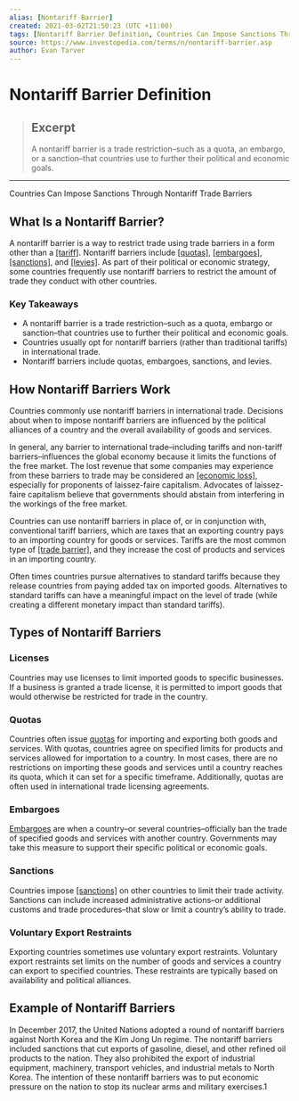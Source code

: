 ```yaml
---
alias: [Nontariff Barrier]
created: 2021-03-02T21:50:23 (UTC +11:00)
tags: [Nontariff Barrier Definition, Countries Can Impose Sanctions Through Nontariff Trade Barriers]
source: https://www.investopedia.com/terms/n/nontariff-barrier.asp
author: Evan Tarver
---
```


# Nontariff Barrier Definition

> ## Excerpt
> A nontariff barrier is a trade restriction–such as a quota, an embargo, or a sanction–that countries use to further their political and economic goals.

---

Countries Can Impose Sanctions Through Nontariff Trade Barriers
## What Is a Nontariff Barrier?

A nontariff barrier is a way to restrict trade using trade barriers in a form other than a [[tariff]](https://www.investopedia.com/terms/t/tariff.asp). Nontariff barriers include [[quotas]](https://www.investopedia.com/terms/q/quota.asp), [[embargoes]](https://www.investopedia.com/terms/e/embargo.asp), [[sanctions]](https://www.investopedia.com/articles/economics/10/economic-sanctions.asp), and [[levies]](https://www.investopedia.com/terms/l/levy.asp). As part of their political or economic strategy, some countries frequently use nontariff barriers to restrict the amount of trade they conduct with other countries.

### Key Takeaways

-   A nontariff barrier is a trade restriction–such as a quota, embargo or sanction–that countries use to further their political and economic goals.
-   Countries usually opt for nontariff barriers (rather than traditional tariffs) in international trade.
-   Nontariff barriers include quotas, embargoes, sanctions, and levies.

## How Nontariff Barriers Work

Countries commonly use nontariff barriers in international trade. Decisions about when to impose nontariff barriers are influenced by the political alliances of a country and the overall availability of goods and services.

In general, any barrier to international trade–including tariffs and non-tariff barriers–influences the global economy because it limits the functions of the free market. The lost revenue that some companies may experience from these barriers to trade may be considered an [[economic loss]](https://www.investopedia.com/terms/e/economicprofit.asp), especially for proponents of laissez-faire capitalism. Advocates of laissez-faire capitalism believe that governments should abstain from interfering in the workings of the free market.

Countries can use nontariff barriers in place of, or in conjunction with, conventional tariff barriers, which are taxes that an exporting country pays to an importing country for goods or services. Tariffs are the most common type of [[trade barrier]](https://www.investopedia.com/articles/economics/08/tariff-trade-barrier-basics.asp), and they increase the cost of products and services in an importing country.

Often times countries pursue alternatives to standard tariffs because they release countries from paying added tax on imported goods. Alternatives to standard tariffs can have a meaningful impact on the level of trade (while creating a different monetary impact than standard tariffs).

## Types of Nontariff Barriers

### Licenses

Countries may use licenses to limit imported goods to specific businesses. If a business is granted a trade license, it is permitted to import goods that would otherwise be restricted for trade in the country.

### Quotas

Countries often issue [quotas](https://www.investopedia.com/terms/q/quota.asp) for importing and exporting both goods and services. With quotas, countries agree on specified limits for products and services allowed for importation to a country. In most cases, there are no restrictions on importing these goods and services until a country reaches its quota, which it can set for a specific timeframe. Additionally, quotas are often used in international trade licensing agreements.

### Embargoes

[Embargoes](https://www.investopedia.com/terms/e/embargo.asp) are when a country–or several countries–officially ban the trade of specified goods and services with another country. Governments may take this measure to support their specific political or economic goals.

### Sanctions

Countries impose [[sanctions]](https://www.investopedia.com/terms/t/tradesanction.asp) on other countries to limit their trade activity. Sanctions can include increased administrative actions–or additional customs and trade procedures–that slow or limit a country’s ability to trade.

### Voluntary Export Restraints

Exporting countries sometimes use voluntary export restraints. Voluntary export restraints set limits on the number of goods and services a country can export to specified countries. These restraints are typically based on availability and political alliances.

## Example of Nontariff Barriers

In December 2017, the United Nations adopted a round of nontariff barriers against North Korea and the Kim Jong Un regime. The nontariff barriers included sanctions that cut exports of gasoline, diesel, and other refined oil products to the nation. They also prohibited the export of industrial equipment, machinery, transport vehicles, and industrial metals to North Korea. The intention of these nontariff barriers was to put economic pressure on the nation to stop its nuclear arms and military exercises.1
